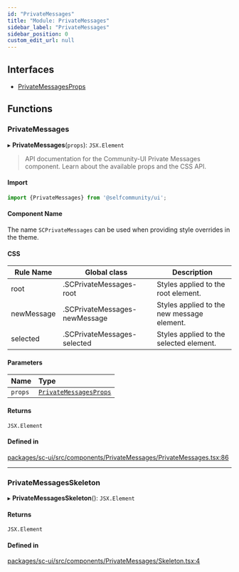 ```yaml
---
id: "PrivateMessages"
title: "Module: PrivateMessages"
sidebar_label: "PrivateMessages"
sidebar_position: 0
custom_edit_url: null
---
```


## Interfaces

- [PrivateMessagesProps](../interfaces/PrivateMessages.PrivateMessagesProps)

## Functions

### PrivateMessages

▸ **PrivateMessages**(`props`): `JSX.Element`

> API documentation for the Community-UI Private Messages component. Learn about the available props and the CSS API.

#### Import

```jsx
import {PrivateMessages} from '@selfcommunity/ui';
```

#### Component Name

The name `SCPrivateMessages` can be used when providing style overrides in the theme.

#### CSS

|Rule Name|Global class|Description|
|---|---|---|
|root|.SCPrivateMessages-root|Styles applied to the root element.|
|newMessage|.SCPrivateMessages-newMessage|Styles applied to the new message element.|
|selected|.SCPrivateMessages-selected|Styles applied to the selected element.|

#### Parameters

| Name | Type |
| :------ | :------ |
| `props` | [`PrivateMessagesProps`](../interfaces/PrivateMessages.PrivateMessagesProps) |

#### Returns

`JSX.Element`

#### Defined in

[packages/sc-ui/src/components/PrivateMessages/PrivateMessages.tsx:86](https://github.com/selfcommunity/community-ui/blob/0c5b0c7/packages/sc-ui/src/components/PrivateMessages/PrivateMessages.tsx#L86)

___

### PrivateMessagesSkeleton

▸ **PrivateMessagesSkeleton**(): `JSX.Element`

#### Returns

`JSX.Element`

#### Defined in

[packages/sc-ui/src/components/PrivateMessages/Skeleton.tsx:4](https://github.com/selfcommunity/community-ui/blob/0c5b0c7/packages/sc-ui/src/components/PrivateMessages/Skeleton.tsx#L4)
